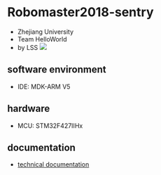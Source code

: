 # Robomaster2018-sentry
- Zhejiang University
- Team HelloWorld
- by LSS
![](https://github.com/LSS5773/Robomaster2018-sentry/blob/master/other/sentry%20ZJU.jpg)
## software environment
- IDE: MDK-ARM V5
## hardware
- MCU: STM32F427IIHx
## documentation
- [technical documentation](https://github.com/LSS5773/Robomaster2018-sentry/blob/master/other/technical%20documentation.pdf)